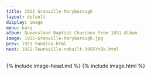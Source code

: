 ```yaml
---
title: 1922 Granville Maryborough
layout: default
display: image
menu: barq
album: Queensland Baptist Churches from 1851 Album
image: 1922-Granville-Maryborough.jpg
prev: 1921-Yandina.html
next: 1922-Townsville-rebuilt-1955YrBk.html
---
```

{% include image-head.md %}
{% include image.html %}
